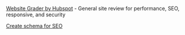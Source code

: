 [Website Grader by Hubspot](https://website.grader.com/) - General site review for performance, SEO, responsive, and security

[Create schema for SEO](https://neilpatel.com/blog/get-started-using-schema/)
